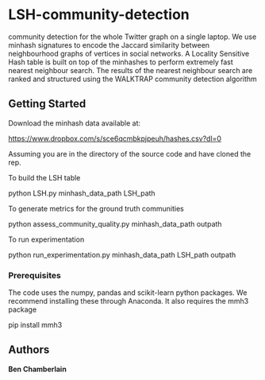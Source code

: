 # LSH-community-detection

community detection for the whole Twitter graph on a single laptop. We use minhash signatures to encode the Jaccard similarity between neighbourhood graphs of vertices in social networks. A Locality Sensitive Hash table is built on top of the minhashes to perform extremely fast nearest neighbour search. The results of the nearest neighbour search are ranked and structured using the WALKTRAP community detection algorithm

## Getting Started

Download the minhash data available at:

https://www.dropbox.com/s/sce6qcmbkpjpeuh/hashes.csv?dl=0

Assuming you are in the directory of the source code and have cloned the rep.

To build the LSH table

python LSH.py minhash_data_path LSH_path

To generate metrics for the ground truth communities

python assess_community_quality.py minhash_data_path outpath

To run experimentation

python run_experimentation.py minhash_data_path LSH_path outpath

### Prerequisites

The code uses the numpy, pandas and scikit-learn python packages. We recommend installing these through Anaconda. It also requires the mmh3 package

pip install mmh3

## Authors

**Ben Chamberlain**



